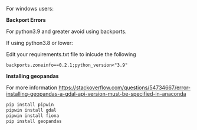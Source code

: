 For windows users:

**Backport Errors**

For python3.9 and greater avoid using backports.

If using python3.8 or lower:

Edit your requirements.txt file to inlcude the following

`backports.zoneinfo==0.2.1;python_version<"3.9"`

**Installing geopandas**

For more information
https://stackoverflow.com/questions/54734667/error-installing-geopandas-a-gdal-api-version-must-be-specified-in-anaconda

``` python
pip install pipwin
pipwin install gdal
pipwin install fiona
pip install geopandas
```